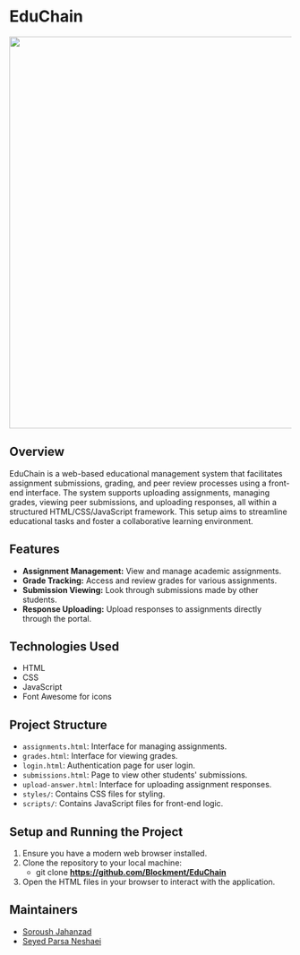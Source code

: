 # EduChain

<div align="center">
  <img 
    style="width: 700px;"
    src="https://github.com/Blockment/EduChain/blob/master/Preview.jpg">
</div>

## Overview
EduChain is a web-based educational management system that facilitates assignment submissions, grading, and peer review processes using a front-end interface. The system supports uploading assignments, managing grades, viewing peer submissions, and uploading responses, all within a structured HTML/CSS/JavaScript framework. This setup aims to streamline educational tasks and foster a collaborative learning environment.

## Features
- **Assignment Management:** View and manage academic assignments.
- **Grade Tracking:** Access and review grades for various assignments.
- **Submission Viewing:** Look through submissions made by other students.
- **Response Uploading:** Upload responses to assignments directly through the portal.

## Technologies Used
- HTML
- CSS
- JavaScript
- Font Awesome for icons

## Project Structure
- `assignments.html`: Interface for managing assignments.
- `grades.html`: Interface for viewing grades.
- `login.html`: Authentication page for user login.
- `submissions.html`: Page to view other students' submissions.
- `upload-answer.html`: Interface for uploading assignment responses.
- `styles/`: Contains CSS files for styling.
- `scripts/`: Contains JavaScript files for front-end logic.

## Setup and Running the Project
1. Ensure you have a modern web browser installed.
2. Clone the repository to your local machine:
    - git clone **https://github.com/Blockment/EduChain**
3. Open the HTML files in your browser to interact with the application.

## Maintainers

- [Soroush Jahanzad](https://github.com/SJahanzad)
- [Seyed Parsa Neshaei](https://github.com/spneshaei)